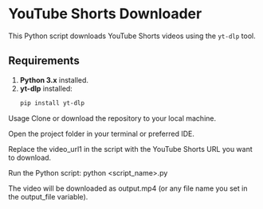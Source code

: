 # YouTube Shorts Downloader

This Python script downloads YouTube Shorts videos using the `yt-dlp` tool.

## Requirements
1. **Python 3.x** installed.  
2. **yt-dlp** installed:
   ```bash
   pip install yt-dlp

Usage
Clone or download the repository to your local machine.

Open the project folder in your terminal or preferred IDE.

Replace the video_url1 in the script with the YouTube Shorts URL you want to download.

Run the Python script:
   python <script_name>.py
   
The video will be downloaded as output.mp4 (or any file name you set in the output_file variable).

